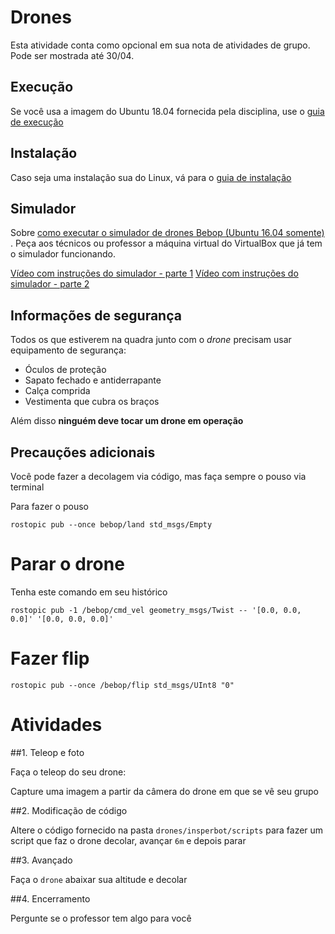 # Drones

Esta atividade conta como opcional em sua nota de atividades de grupo. Pode ser mostrada até 30/04. 

## Execução

Se você usa a imagem do Ubuntu 18.04 fornecida pela disciplina, use o [guia de execução](execucao.md)

## Instalação

Caso seja uma instalação sua do Linux, vá para o [guia de instalação](instalacao.md)

## Simulador

Sobre [como executar o simulador de drones Bebop (Ubuntu 16.04 somente)](https://github.com/Insper/bebop_sphinx/blob/master/docs/instrucoes_sphinx.md) . Peça aos técnicos ou professor a máquina virtual do VirtualBox que já tem o simulador funcionando.

[Vídeo com instruções do simulador - parte 1](https://www.youtube.com/watch?v=VlviiwyvSu4)
[Vídeo com instruções do simulador - parte 2](https://www.youtube.com/watch?v=gfeORCX7F0w)

## Informações de segurança

Todos os que estiverem na quadra junto com o *drone* precisam usar equipamento de segurança:
* Óculos de proteção
* Sapato fechado e antiderrapante
* Calça comprida
* Vestimenta que cubra os braços

Além disso **ninguém deve tocar um drone em operação**

## Precauções adicionais

Você pode fazer a decolagem via código, mas faça sempre o pouso via terminal

Para fazer o pouso

    rostopic pub --once bebop/land std_msgs/Empty

# Parar o drone 

Tenha este comando em seu histórico

    rostopic pub -1 /bebop/cmd_vel geometry_msgs/Twist -- '[0.0, 0.0, 0.0]' '[0.0, 0.0, 0.0]'

# Fazer flip

    rostopic pub --once /bebop/flip std_msgs/UInt8 "0" 



# Atividades

##1. Teleop e foto

Faça o teleop do seu drone:

Capture uma imagem a partir da câmera do drone em que se vê seu grupo

##2. Modificação de código

Altere o código fornecido na pasta `drones/insperbot/scripts` para fazer um script que faz o drone decolar, avançar `6m` e depois parar

##3. Avançado

Faça o `drone` abaixar sua altitude e decolar

##4. Encerramento

Pergunte se o professor tem algo para você




